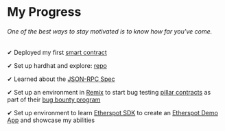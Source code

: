 # My Progress
###### One of the best ways to stay motivated is to know how far you've come.

✔ Deployed my first [smart contract](https://github.com/D111GENT/my-progress/blob/main/SimpleStorage.sol)

✔ Set up hardhat and explore: [repo](https://github.com/D111GENT/exploring-hardhat)

✔ Learned about the [JSON-RPC Spec](https://ethereum.github.io/execution-apis/api-documentation/)

✔ Set up an environment in [Remix](https://remix.ethereum.org/) to start bug testing [pillar contracts](https://github.com/pillarwallet/pillar-dao-contracts) as part of their [bug bounty program](https://immunefi.com/bounty/pillar/)

✔ Set up environment to learn [Etherspot SDK](https://etherspot.io/) to create an [Etherspot Demo App](https://github.com/pillarwallet/pillarwallet/blob/develop/RECRUITMENT.md) and showcase my abilities
